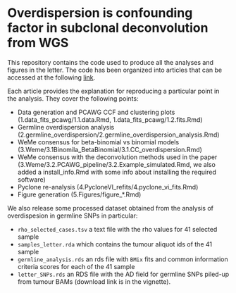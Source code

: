 # Overdispersion is confounding factor in subclonal deconvolution from WGS

This repository contains the code used to produce all the analyses and figures in the letter. The code has been organized into articles that can be accessed at the following [link](https://sottorivalab.github.io/letter_Dentro_et_al_2021/). 

Each article provides the explanation for reproducing a particular point in the analysis. They cover the following points:

* Data generation and PCAWG CCF and clustering plots (1.data_fits_pcawg/1.1.data.Rmd, 1.data_fits_pcawg/1.2.fits.Rmd)
* Germline overdispersion analysis (2.germline_overdispersion/2.germline_overdispersion_analysis.Rmd)
* WeMe consensus for beta-binomial vs binomial models (3.Weme/3.1Binomila_BetaBinomial/3.1.CC_overdispersion.Rmd)
* WeMe consensus with the deconvolution methods used in the paper (3.Weme/3.2.PCAWG_pipeline/3.2.Example_simulated.Rmd, we also added a install_info.Rmd with some info about installing the required software)
* Pyclone re-analysis (4.PycloneVI_refits/4.pyclone_vi_fits.Rmd) 
* Figure generation (5.Figures/figure_*.Rmd)

We also release some processed dataset obtained from the analysis of overdispesion in germline SNPs in particular:

* `rho_selected_cases.tsv` a text file with the rho values for 41 selected sample
* `samples_letter.rda` which contains the tumour aliquot ids of the 41 sample
* `germline_analysis.rds` an rds file with `BMix` fits and common information criteria scores for each of the 41 sample
* `letter_SNPs.rds` an RDS file with the AD field for germline SNPs piled-up from tumour BAMs (download link is in the vignette).


